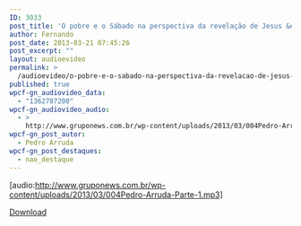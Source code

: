 ```yaml
---
ID: 3033
post_title: 'O pobre e o Sábado na perspectiva da revelação de Jesus &#8211; Parte 1'
author: Fernando
post_date: 2013-03-21 07:45:26
post_excerpt: ""
layout: audioevideo
permalink: >
  /audioevideo/o-pobre-e-o-sabado-na-perspectiva-da-revelacao-de-jesus-parte-1
published: true
wpcf-gn_audiovideo_data:
  - "1362787200"
wpcf-gn_audiovideo_audio:
  - >
    http://www.gruponews.com.br/wp-content/uploads/2013/03/004Pedro-Arruda-Parte-1.mp3
wpcf-gn_post_autor:
  - Pedro Arruda
wpcf-gn_post_destaques:
  - nao_destaque
---
```

[audio:http://www.gruponews.com.br/wp-content/uploads/2013/03/004Pedro-Arruda-Parte-1.mp3]

<a href="http://www.gruponews.com.br/wp-content/uploads/2013/03/004Pedro-Arruda-Parte-1.mp3">Download</a>
